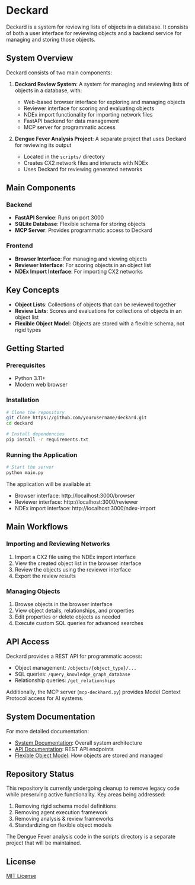 # Deckard

Deckard is a system for reviewing lists of objects in a database. It consists of both a user interface for reviewing objects and a backend service for managing and storing those objects.

## System Overview

Deckard consists of two main components:

1. **Deckard Review System**: A system for managing and reviewing lists of objects in a database, with:
   - Web-based browser interface for exploring and managing objects
   - Reviewer interface for scoring and evaluating objects
   - NDEx import functionality for importing network files
   - FastAPI backend for data management
   - MCP server for programmatic access

2. **Dengue Fever Analysis Project**: A separate project that uses Deckard for reviewing its output
   - Located in the `scripts/` directory
   - Creates CX2 network files and interacts with NDEx
   - Uses Deckard for reviewing generated networks

## Main Components

### Backend

- **FastAPI Service**: Runs on port 3000
- **SQLite Database**: Flexible schema for storing objects
- **MCP Server**: Provides programmatic access to Deckard

### Frontend

- **Browser Interface**: For managing and viewing objects
- **Reviewer Interface**: For scoring objects in an object list
- **NDEx Import Interface**: For importing CX2 networks

## Key Concepts

- **Object Lists**: Collections of objects that can be reviewed together
- **Review Lists**: Scores and evaluations for collections of objects in an object list
- **Flexible Object Model**: Objects are stored with a flexible schema, not rigid types

## Getting Started

### Prerequisites

- Python 3.11+
- Modern web browser

### Installation

```bash
# Clone the repository
git clone https://github.com/yourusername/deckard.git
cd deckard

# Install dependencies
pip install -r requirements.txt
```

### Running the Application

```bash
# Start the server
python main.py
```

The application will be available at:
- Browser interface: http://localhost:3000/browser
- Reviewer interface: http://localhost:3000/reviewer
- NDEx import interface: http://localhost:3000/ndex-import

## Main Workflows

### Importing and Reviewing Networks

1. Import a CX2 file using the NDEx import interface
2. View the created object list in the browser interface
3. Review the objects using the reviewer interface
4. Export the review results

### Managing Objects

1. Browse objects in the browser interface
2. View object details, relationships, and properties
3. Edit properties or delete objects as needed
4. Execute custom SQL queries for advanced searches

## API Access

Deckard provides a REST API for programmatic access:

- Object management: `/objects/{object_type}/...`
- SQL queries: `/query_knowledge_graph_database`
- Relationship queries: `/get_relationships`

Additionally, the MCP server (`mcp-deckhard.py`) provides Model Context Protocol access for AI systems.

## System Documentation

For more detailed documentation:

- [System Documentation](./system_documentation.md): Overall system architecture
- [API Documentation](./api_documentation.md): REST API endpoints
- [Flexible Object Model](./flexible_object_model.md): How objects are stored and managed

## Repository Status

This repository is currently undergoing cleanup to remove legacy code while preserving active functionality. Key areas being addressed:

1. Removing rigid schema model definitions
2. Removing agent execution framework
3. Removing analysis & review frameworks
4. Standardizing on flexible object models

The Dengue Fever analysis code in the scripts directory is a separate project that will be maintained.

## License

[MIT License](LICENSE)
